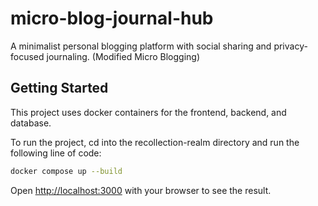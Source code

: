 # micro-blog-journal-hub
A minimalist personal blogging platform with social sharing and privacy-focused journaling. (Modified Micro Blogging)

## Getting Started

This project uses docker containers for the frontend, backend, and database.

To run the project, cd into the recollection-realm directory and run the following line of code:

```bash
docker compose up --build
```
Open [http://localhost:3000](http://localhost:3000) with your browser to see the result.
